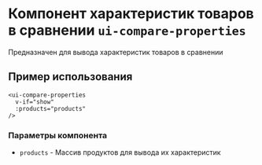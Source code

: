 # Компонент характеристик товаров в сравнении `ui-compare-properties`

Предназначен для вывода характеристик товаров в сравнении

## Пример использования
```
<ui-compare-properties
  v-if="show"
  :products="products"
/>
```

### Параметры компонента
 - `products` - Массив продуктов для вывода их характеристик
